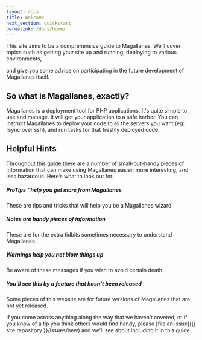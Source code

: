 ```yaml
---
layout: docs
title: Welcome
next_section: quickstart
permalink: /docs/home/
---
```


This site aims to be a comprehensive guide to Magallanes. We’ll cover topics such
as getting your site up and running, deploying to various environments, 

and give you some advice on participating in the future
development of Magallanes itself.

## So what is Magallanes, exactly?

Magallanes is a deployment tool for PHP applications. It's quite simple to use and manage.
It will get your application to a safe harbor.
You can instruct Magallanes to deploy your code to all the servers you want (eg: rsync over ssh),
and run tasks for that freshly deployed code.

## Helpful Hints

Throughout this guide there are a number of small-but-handy pieces of
information that can make using Magallanes easier, more interesting, and less
hazardous. Here’s what to look out for.

<div class="note">
  <h5>ProTips™ help you get more from Magallanes</h5>
  <p>These are tips and tricks that will help you be a Magallanes wizard!</p>
</div>

<div class="note info">
  <h5>Notes are handy pieces of information</h5>
  <p>These are for the extra tidbits sometimes necessary to understand
     Magallanes.</p>
</div>

<div class="note warning">
  <h5>Warnings help you not blow things up</h5>
  <p>Be aware of these messages if you wish to avoid certain death.</p>
</div>

<div class="note unreleased">
  <h5>You'll see this by a feature that hasn't been released</h5>
  <p>Some pieces of this website are for future versions of Magallanes that
    are not yet released.</p>
</div>

If you come across anything along the way that we haven’t covered, or if you
know of a tip you think others would find handy, please [file an
issue]({{ site.repository }}/issues/new) and we’ll see about
including it in this guide.
